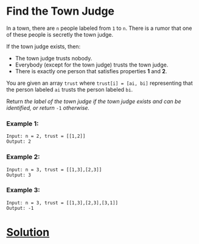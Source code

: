 # Find the Town Judge

In a town, there are `n` people labeled from `1` to `n`. There is a rumor that one of these people is secretly the town judge.

If the town judge exists, then:
- The town judge trusts nobody.
- Everybody (except for the town judge) trusts the town judge.
- There is exactly one person that satisfies properties **1** and **2**.

You are given an array `trust` where `trust[i] = [ai, bi]` representing that the person labeled `ai` trusts the person labeled `bi`.

Return *the label of the town judge if the town judge exists and can be identified, or return* `-1` *otherwise.*

### Example 1:
```
Input: n = 2, trust = [[1,2]]
Output: 2
```
### Example 2:
```
Input: n = 3, trust = [[1,3],[2,3]]
Output: 3
```
### Example 3:
```
Input: n = 3, trust = [[1,3],[2,3],[3,1]]
Output: -1
```

# [Solution](solution.md)